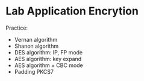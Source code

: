 # Lab Application Encrytion
Practice:

- Vernan algorithm
- Shanon algorithm
- DES algorithm: IP, FP mode
- AES algorithm: key expand
- AES algorithm + CBC mode
- Padding PKCS7

